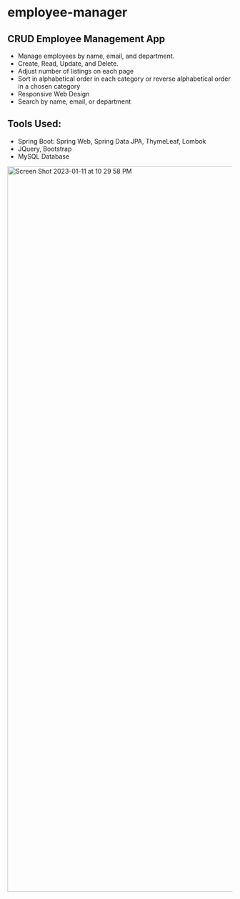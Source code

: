 # employee-manager

## CRUD Employee Management App
- Manage employees by name, email, and department. 
- Create, Read, Update, and Delete.
- Adjust number of listings on each page
- Sort in alphabetical order in each category or reverse alphabetical order in a chosen category
- Responsive Web Design
- Search by name, email, or department

## Tools Used: 
- Spring Boot: Spring Web, Spring Data JPA, ThymeLeaf, Lombok
- JQuery, Bootstrap
- MySQL Database

<img width="1624" alt="Screen Shot 2023-01-11 at 10 29 58 PM" src="https://user-images.githubusercontent.com/55761537/211832197-ff28dcfa-4123-4c2a-b086-4f93db43fdca.png">
